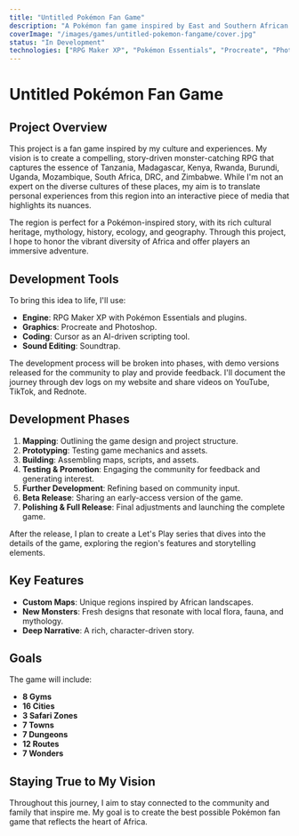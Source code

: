```yaml
---
title: "Untitled Pokémon Fan Game"
description: "A Pokémon fan game inspired by East and Southern African culture, featuring unique regions, monsters, and storytelling."
coverImage: "/images/games/untitled-pokemon-fangame/cover.jpg"
status: "In Development"
technologies: ["RPG Maker XP", "Pokémon Essentials", "Procreate", "Photoshop", "Soundtrap"]
---
```


# **Untitled Pokémon Fan Game**

## **Project Overview**
This project is a fan game inspired by my culture and experiences. My vision is to create a compelling, story-driven monster-catching RPG that captures the essence of Tanzania, Madagascar, Kenya, Rwanda, Burundi, Uganda, Mozambique, South Africa, DRC, and Zimbabwe. While I'm not an expert on the diverse cultures of these places, my aim is to translate personal experiences from this region into an interactive piece of media that highlights its nuances.

The region is perfect for a Pokémon-inspired story, with its rich cultural heritage, mythology, history, ecology, and geography. Through this project, I hope to honor the vibrant diversity of Africa and offer players an immersive adventure.

## **Development Tools**
To bring this idea to life, I'll use:
- **Engine**: RPG Maker XP with Pokémon Essentials and plugins.
- **Graphics**: Procreate and Photoshop.
- **Coding**: Cursor as an AI-driven scripting tool.
- **Sound Editing**: Soundtrap.

The development process will be broken into phases, with demo versions released for the community to play and provide feedback. I'll document the journey through dev logs on my website and share videos on YouTube, TikTok, and Rednote.

## **Development Phases**
1. **Mapping**: Outlining the game design and project structure.
2. **Prototyping**: Testing game mechanics and assets.
3. **Building**: Assembling maps, scripts, and assets.
4. **Testing & Promotion**: Engaging the community for feedback and generating interest.
5. **Further Development**: Refining based on community input.
6. **Beta Release**: Sharing an early-access version of the game.
7. **Polishing & Full Release**: Final adjustments and launching the complete game.

After the release, I plan to create a Let's Play series that dives into the details of the game, exploring the region's features and storytelling elements.

## **Key Features**
- **Custom Maps**: Unique regions inspired by African landscapes.
- **New Monsters**: Fresh designs that resonate with local flora, fauna, and mythology.
- **Deep Narrative**: A rich, character-driven story.

## **Goals**
The game will include:
- **8 Gyms**
- **16 Cities**
- **3 Safari Zones**
- **7 Towns**
- **7 Dungeons**
- **12 Routes**
- **7 Wonders**

## **Staying True to My Vision**
Throughout this journey, I aim to stay connected to the community and family that inspire me. My goal is to create the best possible Pokémon fan game that reflects the heart of Africa. 